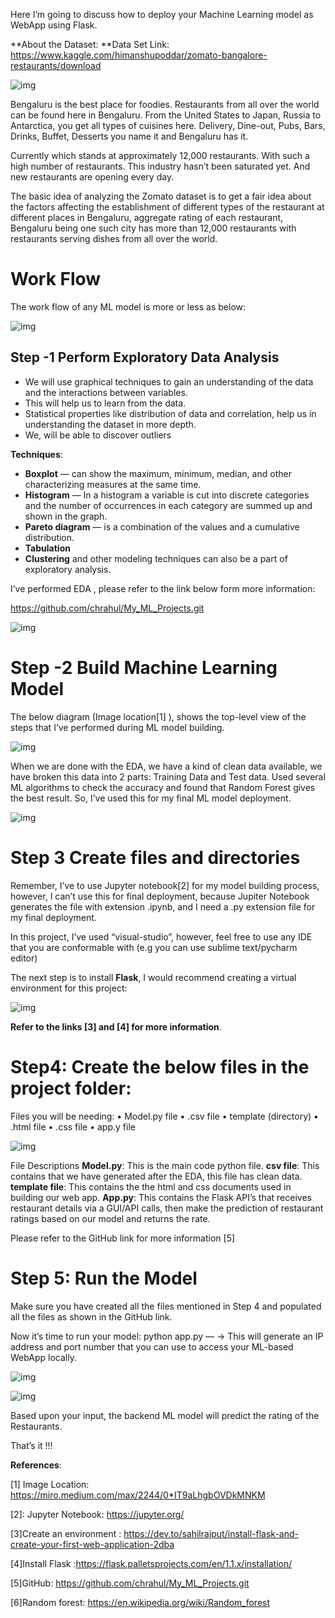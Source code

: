 Here I’m going to discuss how to deploy your Machine Learning model as WebApp using Flask.

**About the Dataset:
**Data Set Link: https://www.kaggle.com/himanshupoddar/zomato-bangalore-restaurants/download

![img](https://miro.medium.com/proxy/1*I_NR3tuX6IEMWxuXLFnyWw.png)

Bengaluru is the best place for foodies. Restaurants from all over the world can be found here in Bengaluru. From the United States to Japan, Russia to Antarctica, you get all types of cuisines here. Delivery, Dine-out, Pubs, Bars, Drinks, Buffet, Desserts you name it and Bengaluru has it.

Currently which stands at approximately 12,000 restaurants. With such a high number of restaurants. This industry hasn’t been saturated yet. And new restaurants are opening every day.

The basic idea of analyzing the Zomato dataset is to get a fair idea about the factors affecting the establishment of different types of the restaurant at different places in Bengaluru, aggregate rating of each restaurant, Bengaluru being one such city has more than 12,000 restaurants with restaurants serving dishes from all over the world.

# Work Flow

The work flow of any ML model is more or less as below:

![img](https://miro.medium.com/proxy/1*0Js2hfDPydgUmL_i65qboQ.png)

## Step -1 Perform Exploratory Data Analysis

- We will use graphical techniques to gain an understanding of the data and the interactions between variables.
- This will help us to learn from the data.
- Statistical properties like distribution of data and correlation, help us in understanding the dataset in more depth.
- We, will be able to discover outliers

**Techniques**:

- **Boxplot** — can show the maximum, minimum, median, and other characterizing measures at the same time.
- **Histogram** — In a histogram a variable is cut into discrete categories and the number of occurrences in each category are summed up and shown in the graph.
- **Pareto diagram** — is a combination of the values and a cumulative distribution.
- **Tabulation**
- **Clustering** and other modeling techniques can also be a part of exploratory analysis.

I’ve performed EDA , please refer to the link below form more information:

https://github.com/chrahul/My_ML_Projects.git

![img](https://miro.medium.com/proxy/1*5g2xt76ghEWmm2EHDtDWMQ.png)

# Step -2 Build Machine Learning Model

The below diagram (Image location[1] ), shows the top-level view of the steps that I’ve performed during ML model building.

![img](https://miro.medium.com/proxy/1*g3i4Jzs1f5SNedehMwJYvg.png)

When we are done with the EDA, we have a kind of clean data available, we have broken this data into 2 parts: Training Data and Test data. Used several ML algorithms to check the accuracy and found that Random Forest gives the best result. So, I’ve used this for my final ML model deployment.

![img](https://miro.medium.com/proxy/1*VWL6pUebg7D8PHlh6VhAIA.png)

# Step 3 Create files and directories

Remember, I’ve to use Jupyter notebook[2] for my model building process, however, I can’t use this for final deployment, because Jupiter Notebook generates the file with extension .ipynb, and I need a .py extension file for my final deployment.

In this project, I’ve used “visual-studio”, however, feel free to use any IDE that you are conformable with (e.g you can use sublime text/pycharm editor)

The next step is to install **Flask**, I would recommend creating a virtual environment for this project:

![img](https://miro.medium.com/proxy/1*yverDW38l7HDysUpHfu01Q.png)

**Refer to the links [3] and [4] for more information**.

# Step4: Create the below files in the project folder:

Files you will be needing:
• Model.py file
• .csv file
• template (directory)
• .html file
• .css file
• app.y file

![img](https://miro.medium.com/proxy/1*acbyFZDaI41FYU4isF-w_Q.png)

File Descriptions
**Model.py**: This is the main code python file.
**csv file**: This contains that we have generated after the EDA, this file has clean data.
**template file**: This contains the the html and css documents used in building our web app.
**App.py**: This contains the Flask API’s that receives restaurant details via a GUI/API calls, then make the prediction of restaurant ratings based on our model and returns the rate.

Please refer to the GitHub link for more information [5]

# Step 5: Run the Model

Make sure you have created all the files mentioned in Step 4 and populated all the files as shown in the GitHub link.

Now it’s time to run your model: python app.py — → This will generate an IP address and port number that you can use to access your ML-based WebApp locally.

![img](https://miro.medium.com/proxy/1*kJKJRNMS3xLuBpkp2kmXxg.png)

![img](https://miro.medium.com/proxy/1*e-M64t4XC7uEDJvAIPOPpQ.png)

Based upon your input, the backend ML model will predict the rating of the Restaurants.

That’s it !!!

**References**:

[1] Image Location: https://miro.medium.com/max/2244/0*IT9aLhgbOVDkMNKM

[2]: Jupyter Notebook:
https://jupyter.org/

[3]Create an environment : https://dev.to/sahilrajput/install-flask-and-create-your-first-web-application-2dba

[4]Install Flask :https://flask.palletsprojects.com/en/1.1.x/installation/

[5]GitHub: https://github.com/chrahul/My_ML_Projects.git

[6]Random forest: https://en.wikipedia.org/wiki/Random_forest